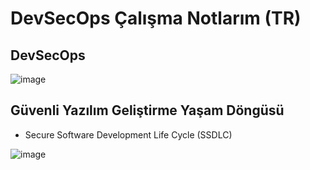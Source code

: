 # DevSecOps Çalışma Notlarım (TR) 

## DevSecOps
![image](https://github.com/user-attachments/assets/570e9dc5-0d19-435e-b3a6-0a8bdf71f7c5)


##  Güvenli  Yazılım Geliştirme Yaşam Döngüsü 
  * Secure Software Development Life Cycle (SSDLC)

![image](https://github.com/user-attachments/assets/cd91a0fc-0cb0-4577-97d9-3de18e394fc4)

